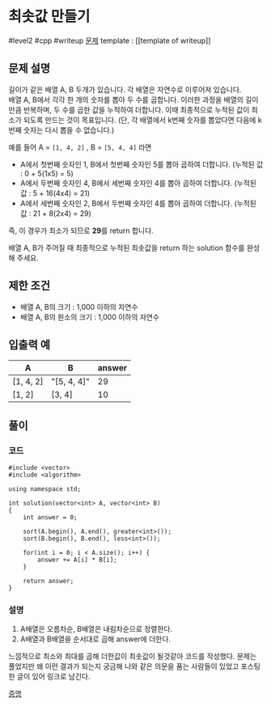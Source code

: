 # 최솟값 만들기

#level2 #cpp #writeup 
[문제](https://school.programmers.co.kr/learn/courses/30/lessons/12941)
template : [[template of writeup]]

## 문제 설명

길이가 같은 배열 A, B 두개가 있습니다. 각 배열은 자연수로 이루어져 있습니다.  
배열 A, B에서 각각 한 개의 숫자를 뽑아 두 수를 곱합니다. 이러한 과정을 배열의 길이만큼 반복하며, 두 수를 곱한 값을 누적하여 더합니다. 이때 최종적으로 누적된 값이 최소가 되도록 만드는 것이 목표입니다. (단, 각 배열에서 k번째 숫자를 뽑았다면 다음에 k번째 숫자는 다시 뽑을 수 없습니다.)

예를 들어 A = `[1, 4, 2]` , B = `[5, 4, 4]` 라면

- A에서 첫번째 숫자인 1, B에서 첫번째 숫자인 5를 뽑아 곱하여 더합니다. (누적된 값 : 0 + 5(1x5) = 5)
- A에서 두번째 숫자인 4, B에서 세번째 숫자인 4를 뽑아 곱하여 더합니다. (누적된 값 : 5 + 16(4x4) = 21)
- A에서 세번째 숫자인 2, B에서 두번째 숫자인 4를 뽑아 곱하여 더합니다. (누적된 값 : 21 + 8(2x4) = 29)

즉, 이 경우가 최소가 되므로 **29**를 return 합니다.

배열 A, B가 주어질 때 최종적으로 누적된 최솟값을 return 하는 solution 함수를 완성해 주세요.

## 제한 조건

- 배열 A, B의 크기 : 1,000 이하의 자연수
- 배열 A, B의 원소의 크기 : 1,000 이하의 자연수

## 입출력 예

| A         | B           | answer |
| --------- | ----------- | ------ |
| [1, 4, 2] | "[5, 4, 4]" | 29     |
| [1, 2]    | [3, 4]      | 10     |

## 풀이

### 코드

```
#include <vector>
#include <algorithm>

using namespace std;

int solution(vector<int> A, vector<int> B)
{
    int answer = 0;
    
    sort(A.begin(), A.end(), greater<int>());
    sort(B.begin(), B.end(), less<int>());
    
    for(int i = 0; i < A.size(); i++) {
        answer += A[i] * B[i];
    }

    return answer;
}
```

### 설명

1. A배열은 오름차순, B배열은 내림차순으로 정렬한다.
2. A배열과 B배열을 순서대로 곱해 answer에 더한다.

느낌적으로 최소와 최대를 곱해 더한값이 최솟값이 될것같아 코드를 작성했다. 문제는 풀었지만 왜 이런 결과가 되는지 궁금해 나와 같은 의문을 품는 사람들이 있었고 포스팅 한 글이 있어 링크로 남긴다.

[증명](https://velog.io/@injoon2019/알고리즘-프로그래머스-최솟값-만들기)
